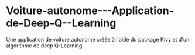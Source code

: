 # Voiture-autonome---Application-de-Deep-Q--Learning
Une application de voiture autonome créée à l'aide du package Kivy et d'un algorithme de deep Q-Learning.
